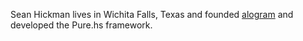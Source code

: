 Sean Hickman lives in Wichita Falls, Texas and founded [alogram](alogram.com) and developed the Pure.hs framework. 